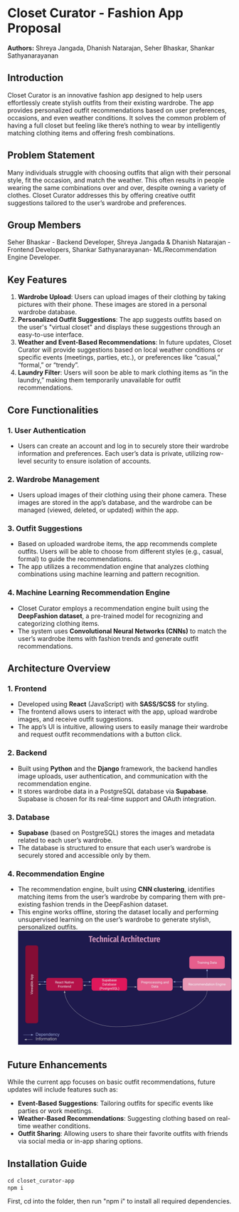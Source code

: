 # Closet Curator - Fashion App Proposal

**Authors:** Shreya Jangada, Dhanish Natarajan, Seher Bhaskar, Shankar Sathyanarayanan

## Introduction
Closet Curator is an innovative fashion app designed to help users effortlessly create stylish outfits from their existing wardrobe. The app provides personalized outfit recommendations based on user preferences, occasions, and even weather conditions. It solves the common problem of having a full closet but feeling like there’s nothing to wear by intelligently matching clothing items and offering fresh combinations.

## Problem Statement
Many individuals struggle with choosing outfits that align with their personal style, fit the occasion, and match the weather. This often results in people wearing the same combinations over and over, despite owning a variety of clothes. Closet Curator addresses this by offering creative outfit suggestions tailored to the user’s wardrobe and preferences.
## Group Members
Seher Bhaskar - Backend Developer, Shreya Jangada & Dhanish Natarajan - Frontend Developers, Shankar Sathyanarayanan- ML/Recommendation Engine Developer.
## Key Features
1. **Wardrobe Upload**: Users can upload images of their clothing by taking pictures with their phone. These images are stored in a personal wardrobe database.
2. **Personalized Outfit Suggestions**: The app suggests outfits based on the user's "virtual closet" and displays these suggestions through an easy-to-use interface.
3. **Weather and Event-Based Recommendations**: In future updates, Closet Curator will provide suggestions based on local weather conditions or specific events (meetings, parties, etc.), or preferences like “casual,” “formal,” or “trendy”.
4. **Laundry Filter**: Users will soon be able to mark clothing items as “in the laundry,” making them temporarily unavailable for outfit recommendations.

## Core Functionalities

### 1. User Authentication
- Users can create an account and log in to securely store their wardrobe information and preferences. Each user’s data is private, utilizing row-level security to ensure isolation of accounts.

### 2. Wardrobe Management
- Users upload images of their clothing using their phone camera. These images are stored in the app’s database, and the wardrobe can be managed (viewed, deleted, or updated) within the app.

### 3. Outfit Suggestions
- Based on uploaded wardrobe items, the app recommends complete outfits. Users will be able to choose from different styles (e.g., casual, formal) to guide the recommendations.
- The app utilizes a recommendation engine that analyzes clothing combinations using machine learning and pattern recognition.

### 4. Machine Learning Recommendation Engine
- Closet Curator employs a recommendation engine built using the **DeepFashion dataset**, a pre-trained model for recognizing and categorizing clothing items.
- The system uses **Convolutional Neural Networks (CNNs)** to match the user’s wardrobe items with fashion trends and generate outfit recommendations.

## Architecture Overview

### 1. Frontend
- Developed using **React** (JavaScript) with **SASS/SCSS** for styling.
- The frontend allows users to interact with the app, upload wardrobe images, and receive outfit suggestions.
- The app’s UI is intuitive, allowing users to easily manage their wardrobe and request outfit recommendations with a button click.

### 2. Backend
- Built using **Python** and the **Django** framework, the backend handles image uploads, user authentication, and communication with the recommendation engine.
- It stores wardrobe data in a PostgreSQL database via **Supabase**. Supabase is chosen for its real-time support and OAuth integration.

### 3. Database
- **Supabase** (based on PostgreSQL) stores the images and metadata related to each user’s wardrobe.
- The database is structured to ensure that each user’s wardrobe is securely stored and accessible only by them.

### 4. Recommendation Engine
- The recommendation engine, built using **CNN clustering**, identifies matching items from the user’s wardrobe by comparing them with pre-existing fashion trends in the DeepFashion dataset.
- This engine works offline, storing the dataset locally and performing unsupervised learning on the user’s wardrobe to generate stylish, personalized outfits.
![Alt text](IMG_1378.JPEG?raw=true "Title")
## Future Enhancements
While the current app focuses on basic outfit recommendations, future updates will include features such as:
- **Event-Based Suggestions**: Tailoring outfits for specific events like parties or work meetings.
- **Weather-Based Recommendations**: Suggesting clothing based on real-time weather conditions.
- **Outfit Sharing**: Allowing users to share their favorite outfits with friends via social media or in-app sharing options.

## Installation Guide
```console
cd closet_curator-app
npm i
```
First, cd into the folder, then run "npm i" to install all required dependencies.
